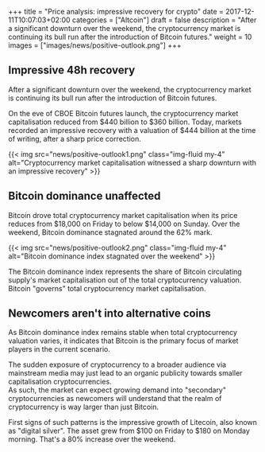 +++
title = "Price analysis: impressive recovery for crypto"
date = 2017-12-11T10:07:03+02:00
categories = ["Altcoin"]
draft = false
description = "After a significant downturn over the weekend, the cryptocurrency market is continuing its bull run after the introduction of Bitcoin futures."
weight = 10
images = ["images/news/positive-outlook.png"]
+++

## Impressive 48h recovery

After a significant downturn over the weekend, the cryptocurrency market is continuing its bull run after the introduction of Bitcoin futures.

On the eve of CBOE Bitcoin futures launch, the cryptocurrency market capitalisation reduced from $440 billion to $360 billion. Today, markets recorded an impressive recovery with a valuation of $444 billion at the time of writing, after a sharp price correction.

{{< img src="news/positive-outlook1.png" class="img-fluid my-4" alt="Cryptocurrency market capitalisation witnessed a sharp downturn with an impressive recovery" >}}  

## Bitcoin dominance unaffected

Bitcoin drove total cryptocurrency market capitalisation when its price reduces from $18,000 on Friday to below $14,000 on Sunday. Over the weekend, Bitcoin dominance stagnated around the 62% mark.

{{< img src="news/positive-outlook2.png" class="img-fluid my-4" alt="Bitcoin dominance index stagnated over the weekend" >}}  

The Bitcoin dominance index represents the share of Bitcoin circulating supply's market capitalisation out of the total cryptocurrency valuation. Bitcoin "governs" total cryptocurrency market capitalisation.

## Newcomers aren't into alternative coins

As Bitcoin dominance index remains stable when total cryptocurrency valuation varies, it indicates that Bitcoin is the primary focus of market players in the current scenario.

The sudden exposure of cryptocurrency to a broader audience via mainstream media may just lead to an organic publicity towards smaller capitalisation cryptocurrencies.  
As such, the market can expect growing demand into "secondary" cryptocurrencies as newcomers will understand that the realm of cryptocurrency is way larger than just Bitcoin.

First signs of such patterns is the impressive growth of Litecoin, also known as "digital silver". The asset grew from $100 on Friday to $180 on Monday morning. That's a 80% increase over the weekend.



